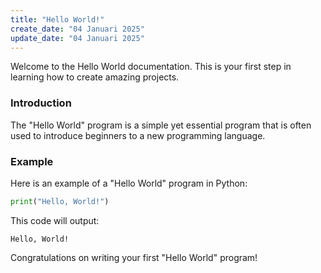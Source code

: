 ```yaml
---
title: "Hello World!"
create_date: "04 Januari 2025"
update_date: "04 Januari 2025"
---
```


Welcome to the Hello World documentation. This is your first step in learning how to create amazing projects.

### Introduction

The "Hello World" program is a simple yet essential program that is often used to introduce beginners to a new programming language.

### Example

Here is an example of a "Hello World" program in Python:

```python
print("Hello, World!")
```

This code will output:

```
Hello, World!
```

Congratulations on writing your first "Hello World" program!